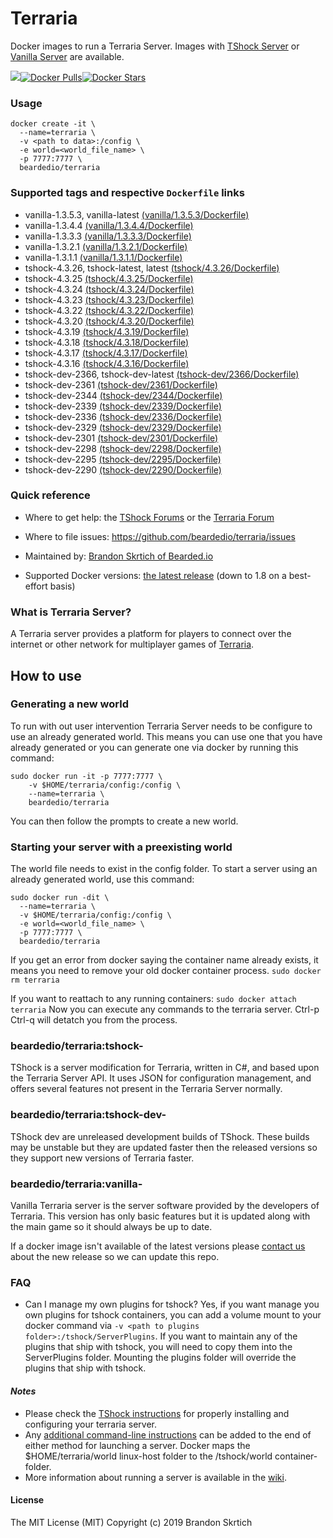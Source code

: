 # Terraria

Docker images to run a Terraria Server. Images with [TShock Server](https://tshock.co) or [Vanilla Server](https://terraria.gamepedia.com/Server) are available.

[![](https://images.microbadger.com/badges/image/beardedio/terraria:latest.svg)](https://microbadger.com/images/beardedio/terraria:latest)[![Docker Pulls](https://img.shields.io/docker/pulls/beardedio/terraria.svg)]()[![Docker Stars](https://img.shields.io/docker/stars/beardedio/terraria.svg)]()

### Usage
```
docker create -it \
  --name=terraria \
  -v <path to data>:/config \
  -e world=<world_file_name> \
  -p 7777:7777 \
  beardedio/terraria
```

### Supported tags and respective `Dockerfile` links
* vanilla-1.3.5.3, vanilla-latest [(vanilla/1.3.5.3/Dockerfile)](https://github.com/beardedio/terraria/blob/master/vanilla/1.3.5.3/Dockerfile)
* vanilla-1.3.4.4 [(vanilla/1.3.4.4/Dockerfile)](https://github.com/beardedio/terraria/blob/master/vanilla/1.3.4.4/Dockerfile)
* vanilla-1.3.3.3 [(vanilla/1.3.3.3/Dockerfile)](https://github.com/beardedio/terraria/blob/master/vanilla/1.3.3.3/Dockerfile)
* vanilla-1.3.2.1 [(vanilla/1.3.2.1/Dockerfile)](https://github.com/beardedio/terraria/blob/master/vanilla/1.3.2.1/Dockerfile)
* vanilla-1.3.1.1 [(vanilla/1.3.1.1/Dockerfile)](https://github.com/beardedio/terraria/blob/master/vanilla/1.3.1.1/Dockerfile)
* tshock-4.3.26, tshock-latest, latest [(tshock/4.3.26/Dockerfile)](https://github.com/beardedio/terraria/blob/master/tshock/4.3.26/Dockerfile)
* tshock-4.3.25 [(tshock/4.3.25/Dockerfile)](https://github.com/beardedio/terraria/blob/master/tshock/4.3.25/Dockerfile)
* tshock-4.3.24 [(tshock/4.3.24/Dockerfile)](https://github.com/beardedio/terraria/blob/master/tshock/4.3.24/Dockerfile)
* tshock-4.3.23 [(tshock/4.3.23/Dockerfile)](https://github.com/beardedio/terraria/blob/master/tshock/4.3.23/Dockerfile)
* tshock-4.3.22 [(tshock/4.3.22/Dockerfile)](https://github.com/beardedio/terraria/blob/master/tshock/4.3.22/Dockerfile)
* tshock-4.3.20 [(tshock/4.3.20/Dockerfile)](https://github.com/beardedio/terraria/blob/master/tshock/4.3.20/Dockerfile)
* tshock-4.3.19 [(tshock/4.3.19/Dockerfile)](https://github.com/beardedio/terraria/blob/master/tshock/4.3.19/Dockerfile)
* tshock-4.3.18 [(tshock/4.3.18/Dockerfile)](https://github.com/beardedio/terraria/blob/master/tshock/4.3.18/Dockerfile)
* tshock-4.3.17 [(tshock/4.3.17/Dockerfile)](https://github.com/beardedio/terraria/blob/master/tshock/4.3.17/Dockerfile)
* tshock-4.3.16 [(tshock/4.3.16/Dockerfile)](https://github.com/beardedio/terraria/blob/master/tshock/4.3.16/Dockerfile)
* tshock-dev-2366, tshock-dev-latest [(tshock-dev/2366/Dockerfile)](https://github.com/beardedio/terraria/blob/master/tshock-dev/2366/Dockerfile)
* tshock-dev-2361 [(tshock-dev/2361/Dockerfile)](https://github.com/beardedio/terraria/blob/master/tshock-dev/2361/Dockerfile)
* tshock-dev-2344 [(tshock-dev/2344/Dockerfile)](https://github.com/beardedio/terraria/blob/master/tshock-dev/2344/Dockerfile)
* tshock-dev-2339 [(tshock-dev/2339/Dockerfile)](https://github.com/beardedio/terraria/blob/master/tshock-dev/2339/Dockerfile)
* tshock-dev-2336 [(tshock-dev/2336/Dockerfile)](https://github.com/beardedio/terraria/blob/master/tshock-dev/2336/Dockerfile)
* tshock-dev-2329 [(tshock-dev/2329/Dockerfile)](https://github.com/beardedio/terraria/blob/master/tshock-dev/2329/Dockerfile)
* tshock-dev-2301 [(tshock-dev/2301/Dockerfile)](https://github.com/beardedio/terraria/blob/master/tshock-dev/2301/Dockerfile)
* tshock-dev-2298 [(tshock-dev/2298/Dockerfile)](https://github.com/beardedio/terraria/blob/master/tshock-dev/2298/Dockerfile)
* tshock-dev-2295 [(tshock-dev/2295/Dockerfile)](https://github.com/beardedio/terraria/blob/master/tshock-dev/2295/Dockerfile)
* tshock-dev-2290 [(tshock-dev/2290/Dockerfile)](https://github.com/beardedio/terraria/blob/master/tshock-dev/2290/Dockerfile)

### Quick reference
- Where to get help:
the [TShock Forums](https://tshock.co/xf/index.php?forums/) or the [Terraria Forum](https://forums.terraria.org)

- Where to file issues:
https://github.com/beardedio/terraria/issues

- Maintained by:
[Brandon Skrtich of Bearded.io](https://www.bearded.io/#footer)

- Supported Docker versions:
[the latest release](https://github.com/docker/docker-ce/releases/latest) (down to 1.8 on a best-effort basis)

### What is Terraria Server?
A Terraria server provides a platform for players to connect over the internet or other network for multiplayer games of [Terraria](https://terraria.org/).

## How to use

### Generating a new world
To run with out user intervention Terraria Server needs to be configure to use an already generated world. This means you can use one that you have already generated or you can generate one via docker by running this command:
```
sudo docker run -it -p 7777:7777 \
    -v $HOME/terraria/config:/config \
    --name=terraria \
    beardedio/terraria
```
You can then follow the prompts to create a new world.

### Starting your server with a preexisting world
The world file needs to exist in the config folder.
To start a server using an already generated world, use this command:
```
sudo docker run -dit \
  --name=terraria \
  -v $HOME/terraria/config:/config \
  -e world=<world_file_name> \
  -p 7777:7777 \
  beardedio/terraria
```

If you get an error from docker saying the container name already exists, it means you need to remove your old docker container process.
`sudo docker rm terraria`

If you want to reattach to any running containers:
`sudo docker attach terraria`
Now you can execute any commands to the terraria server. Ctrl-p Ctrl-q will detatch you from the process.

### beardedio/terraria:tshock-<version>
TShock is a server modification for Terraria, written in C#, and based upon the Terraria Server API. It uses JSON for configuration management, and offers several features not present in the Terraria Server normally.

### beardedio/terraria:tshock-dev-<version>
TShock dev are unreleased development builds of TShock. These builds may be unstable but they are updated faster then the released versions so they support new versions of Terraria faster.

### beardedio/terraria:vanilla-<version>
Vanilla Terraria server is the server software provided by the developers of Terraria. This version has only basic features but it is updated along with the main game so it should always be up to date.

If a docker image isn't available of the latest versions please [contact us](https://www.bearded.io/#footer) about the new release so we can update this repo.

### FAQ
- Can I manage my own plugins for tshock?
Yes, if you want manage you own plugins for tshock containers, you can add a volume mount to your docker command via `-v <path to plugins folder>:/tshock/ServerPlugins`. If you want to maintain any of the plugins that ship with tshock, you will need to copy them into the ServerPlugins folder. Mounting the plugins folder will override the plugins that ship with tshock.

#### *Notes*
* Please check the [TShock instructions](https://tshock.atlassian.net/wiki/display/TSHOCKPLUGINS/Configuration+File+Docs) for properly installing and configuring your terraria server.
* Any [additional command-line instructions](https://tshock.atlassian.net/wiki/display/TSHOCKPLUGINS/Command+Line+Parameters) can be added to the end of either method for launching a server.  Docker maps the $HOME/terraria/world linux-host folder to the /tshock/world container-folder.
* More information about running a server is available in the [wiki](https://terraria.gamepedia.com/Server).

#### License

The MIT License (MIT)
Copyright (c) 2019 Brandon Skrtich
